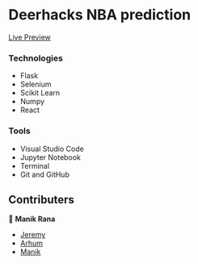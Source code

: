 # Deerhacks NBA prediction

[Live Preview](https://deerhacks-landing-page.vercel.app/)

### Technologies

* Flask
* Selenium
* Scikit Learn
* Numpy
* React

### Tools

* Visual Studio Code
* Jupyter Notebook
* Terminal
* Git and GitHub

## Contributers

👤 **Manik Rana**
* [Jeremy](https://github.com/Canadiak)
* [Arhum](https://github.com/ArhumAhmad)
* [Manik](https://github.com/Maniktherana)
